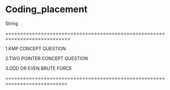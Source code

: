 # Coding_placement

String


============================================================================


1.KMP CONCEPT QUESTION

2.TWO POINTER CONCEPT QUESTION

3.ODD OR EVEN BRUTE FORCE

===========================================================================
